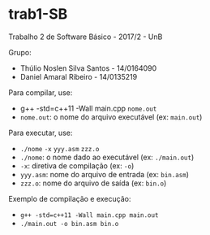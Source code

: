 # trab1-SB

Trabalho 2 de Software Básico - 2017/2 - UnB

Grupo:
* Thúlio Noslen Silva Santos - 14/0164090
* Daniel Amaral Ribeiro - 14/0135219
    
Para compilar, use:
* g++ -std=c++11 -Wall main.cpp `nome.out`
* `nome.out`: o nome do arquivo executável (ex: `main.out`)
    
Para executar, use:
* `./nome` `-x` `yyy.asm` `zzz.o`
* `./nome`: o nome dado ao executável (ex: `./main.out`)
* `-x`: diretiva de compilação (ex: `-o`)
* `yyy.asm`: nome do arquivo de entrada (ex: `bin.asm`)
* `zzz.o`: nome do arquivo de saída (ex: `bin.o`)

Exemplo de compilação e execução:
* `g++ -std=c++11 -Wall main.cpp main.out`
* `./main.out -o bin.asm bin.o`
